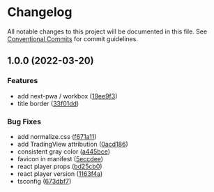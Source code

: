 # Changelog

All notable changes to this project will be documented in this file. See
[Conventional Commits](https://conventionalcommits.org) for commit guidelines.

## 1.0.0 (2022-03-20)


### Features

* add next-pwa / workbox ([19ee9f3](https://github.com/memetic-institute/money-printer-go-brrr/commit/19ee9f3dbc42a9c5d1e2b65a710ed09989643722))
* title border ([33f01dd](https://github.com/memetic-institute/money-printer-go-brrr/commit/33f01dd7fd2ef357e10f871ee76babf66138004a))


### Bug Fixes

* add normalize.css ([f671a11](https://github.com/memetic-institute/money-printer-go-brrr/commit/f671a11d60637c84b9b457f7af7fea89fa0d4e0f))
* add TradingView attribution ([0acd186](https://github.com/memetic-institute/money-printer-go-brrr/commit/0acd186f7ead9fe2804c3b325d7db0978f7e8783))
* consistent gray color ([a445bce](https://github.com/memetic-institute/money-printer-go-brrr/commit/a445bce5b00157f3d1b2eada9f0d2733c92452b9))
* favicon in manifest ([5eccdee](https://github.com/memetic-institute/money-printer-go-brrr/commit/5eccdee068f45f978c3e0891df752ad36182a458))
* react player props ([bd25cb0](https://github.com/memetic-institute/money-printer-go-brrr/commit/bd25cb0b2572d0ca088fc28dde137bd4b22fe789))
* react player version ([1163f4a](https://github.com/memetic-institute/money-printer-go-brrr/commit/1163f4ab60ba2e6785921a68cc1e660f0b6a155f))
* tsconfig ([673dbf7](https://github.com/memetic-institute/money-printer-go-brrr/commit/673dbf784c3e74cf59ced6dc286548b018619fc2))
